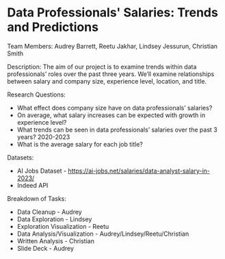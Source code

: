 # Data Professionals' Salaries: Trends and Predictions

Team Members: Audrey Barrett, Reetu Jakhar, Lindsey Jessurun, Christian Smith

Description: The aim of our project is to examine trends within data professionals’ roles over the past three years. We’ll examine relationships between salary and company size, experience level, location, and title. 

Research Questions:
* What effect does company size have on data professionals’ salaries?
* On average, what salary increases can be expected with growth in experience level?
* What trends can be seen in data professionals’ salaries over the past 3 years? 2020-2023
* What is the average salary for each job title?

Datasets: 
* AI Jobs Dataset - https://ai-jobs.net/salaries/data-analyst-salary-in-2023/
* Indeed API 

Breakdown of Tasks:
* Data Cleanup - Audrey
* Data Exploration - Lindsey
* Exploration Visualization - Reetu
* Data Analysis/Visualization - Audrey/Lindsey/Reetu/Christian
* Written Analysis - Christian
* Slide Deck - Audrey
